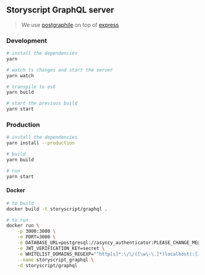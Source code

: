 ## Storyscript GraphQL server

> We use [postgraphile](https://www.graphile.org/postgraphile/) on top of [express](https://expressjs.com/)


### Development
```bash
# install the dependencies
yarn

# watch ts changes and start the server
yarn watch

# transpile to es6
yarn build

# start the previous build
yarn start
```

### Production
```bash
# install the dependencies
yarn install --production

# build
yarn build

# run
yarn start
```


#### Docker
```bash
# to build
docker build -t storyscript/graphql .

# to run
docker run \
    -p 3000:3000 \
    -e PORT=3000 \
    -e DATABASE_URL=postgresql://asyncy_authenticator:PLEASE_CHANGE_ME@localhost:5432/storyscript \
    -e JWT_VERIFICATION_KEY=secret \
    -e WHITELIST_DOMAINS_REGEXP="^http[s]*:\/\/([\w\-\.]*)localhost(:[38]0([0-9][0-9])?)?$" \
    --name storyscript_graphql \
    -d storyscript/graphql
```
